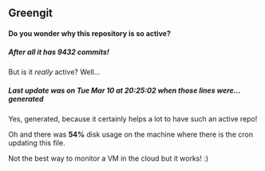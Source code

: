 ## Greengit

#### Do you wonder why this repository is so active?

##### After all it has 9432 commits!

But is it *really* active? Well...

##### Last update was on Tue Mar 10 at 20:25:02 when those lines were... generated

Yes, generated, because it certainly helps a lot to have such an active repo!

Oh and there was **54%** disk usage on the machine
where there is the cron updating this file.

Not the best way to monitor a VM in the cloud but it works! :)
